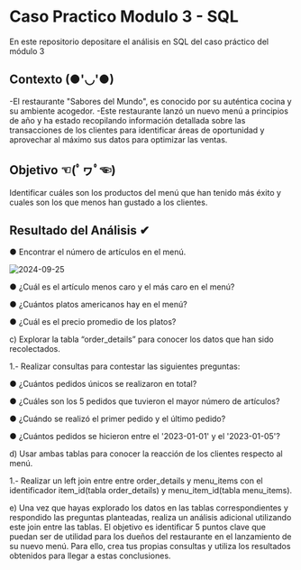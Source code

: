 # Caso Practico Modulo 3 - SQL
En este repositorio depositare el análisis en SQL del caso práctico del módulo 3

## Contexto (●'◡'●)
-El restaurante "Sabores del Mundo", es conocido por su auténtica cocina y su ambiente acogedor.
-Este restaurante lanzó un nuevo menú a principios de año y ha estado recopilando
información detallada sobre las transacciones de los clientes para identificar áreas de
oportunidad y aprovechar al máximo sus datos para optimizar las ventas.

## Objetivo ☜(ﾟヮﾟ☜)
Identificar cuáles son los productos del menú que han tenido más éxito y cuales son los que
menos han gustado a los clientes.

## Resultado del Análisis ✔
● Encontrar el número de artículos en el menú.

![2024-09-25](https://github.com/user-attachments/assets/07bb96d0-775b-4201-91c4-cbe7c392191e)


● ¿Cuál es el artículo menos caro y el más caro en el menú?

● ¿Cuántos platos americanos hay en el menú?

● ¿Cuál es el precio promedio de los platos?

c) Explorar la tabla “order_details” para conocer los datos que han sido recolectados.

1.- Realizar consultas para contestar las siguientes preguntas:

● ¿Cuántos pedidos únicos se realizaron en total?

● ¿Cuáles son los 5 pedidos que tuvieron el mayor número de artículos?

● ¿Cuándo se realizó el primer pedido y el último pedido?

● ¿Cuántos pedidos se hicieron entre el '2023-01-01' y el '2023-01-05'?

d) Usar ambas tablas para conocer la reacción de los clientes respecto al menú.

1.- Realizar un left join entre entre order_details y menu_items con el identificador
item_id(tabla order_details) y menu_item_id(tabla menu_items).

e) Una vez que hayas explorado los datos en las tablas correspondientes y respondido las
preguntas planteadas, realiza un análisis adicional utilizando este join entre las tablas. El
objetivo es identificar 5 puntos clave que puedan ser de utilidad para los dueños del
restaurante en el lanzamiento de su nuevo menú. Para ello, crea tus propias consultas y
utiliza los resultados obtenidos para llegar a estas conclusiones.




